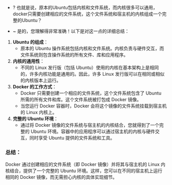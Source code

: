 - ? 也就是说，原本的Ubuntu包括内核和文件系统，而内核很多可以通用，docker只需要创建相应的文件系统，这个文件系统和宿主机的内核组成一个完整的Ubuntu？

- ~ 是的，您理解得非常准确！以下是对这一点的详细总结：
1. **Ubuntu 的组成**：
   - 原本的 Ubuntu 操作系统包括内核和文件系统。内核负责与硬件交互，而文件系统则包含操作系统的所有文件、库和应用程序。
2. **内核的通用性**：
   - 不同的 Linux 发行版（包括 Ubuntu）使用的内核在基本架构上是相同的，许多内核功能是通用的。因此，许多 Linux 发行版可以在相同或相似的内核版本上运行。
3. **Docker 的工作方式**：
   - Docker 只需要创建一个相应的文件系统，这个文件系统包含了 Ubuntu 所需的所有文件和库。这个文件系统被打包成 Docker 镜像。
   - 当您运行 Docker 容器时，Docker 会将这个镜像的文件系统挂载到宿主机的 Linux 内核上。
4. **完整的 Ubuntu 环境**：
   - 通过将 Docker 镜像的文件系统与宿主机的内核结合，您就得到了一个完整的 Ubuntu 环境。容器中的应用程序可以通过宿主机的内核与硬件交互，同时享受 Ubuntu 提供的文件系统和工具。
### 总结：
Docker 通过创建相应的文件系统（即 Docker 镜像）并将其与宿主机的 Linux 内核结合，提供了一个完整的 Ubuntu 环境。这样，您可以在不同的宿主机上运行相同的 Docker 镜像，而无需担心内核的具体实现细节。

